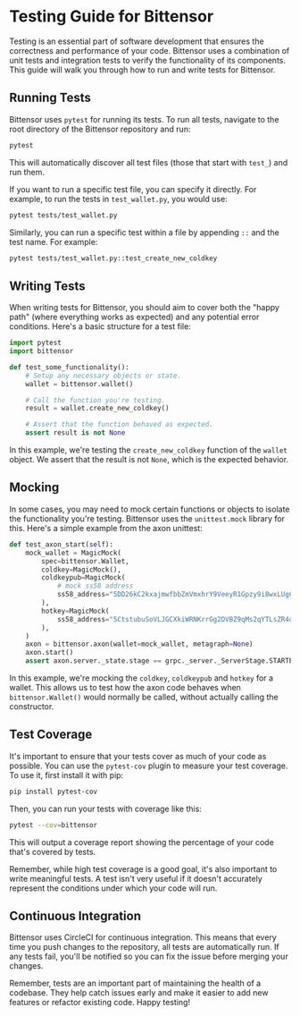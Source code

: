 # Testing Guide for Bittensor

Testing is an essential part of software development that ensures the correctness and performance of your code. Bittensor uses a combination of unit tests and integration tests to verify the functionality of its components. This guide will walk you through how to run and write tests for Bittensor.

## Running Tests

Bittensor uses `pytest` for running its tests. To run all tests, navigate to the root directory of the Bittensor repository and run:

```bash
pytest
```

This will automatically discover all test files (those that start with `test_`) and run them.

If you want to run a specific test file, you can specify it directly. For example, to run the tests in `test_wallet.py`, you would use:

```bash
pytest tests/test_wallet.py
```

Similarly, you can run a specific test within a file by appending `::` and the test name. For example:

```bash
pytest tests/test_wallet.py::test_create_new_coldkey
```

## Writing Tests

When writing tests for Bittensor, you should aim to cover both the "happy path" (where everything works as expected) and any potential error conditions. Here's a basic structure for a test file:

```python
import pytest
import bittensor

def test_some_functionality():
    # Setup any necessary objects or state.
    wallet = bittensor.wallet()

    # Call the function you're testing.
    result = wallet.create_new_coldkey()

    # Assert that the function behaved as expected.
    assert result is not None
```

In this example, we're testing the `create_new_coldkey` function of the `wallet` object. We assert that the result is not `None`, which is the expected behavior.

## Mocking

In some cases, you may need to mock certain functions or objects to isolate the functionality you're testing. Bittensor uses the `unittest.mock` library for this. Here's a simple example from the axon unittest:

```python
def test_axon_start(self):
    mock_wallet = MagicMock(
        spec=bittensor.Wallet,
        coldkey=MagicMock(),
        coldkeypub=MagicMock(
            # mock ss58 address
            ss58_address="5DD26kC2kxajmwfbbZmVmxhrY9VeeyR1Gpzy9i8wxLUg6zxm"
        ),
        hotkey=MagicMock(
            ss58_address="5CtstubuSoVLJGCXkiWRNKrrGg2DVBZ9qMs2qYTLsZR4q1Wg"
        ),
    )
    axon = bittensor.axon(wallet=mock_wallet, metagraph=None)
    axon.start()
    assert axon.server._state.stage == grpc._server._ServerStage.STARTED
```

In this example, we're mocking the `coldkey`, `coldkeypub` and `hotkey` for a wallet. This allows us to test how the axon code behaves when `bittensor.Wallet()` would normally be called, without actually calling the constructor.
## Test Coverage

It's important to ensure that your tests cover as much of your code as possible. You can use the `pytest-cov` plugin to measure your test coverage. To use it, first install it with pip:

```bash
pip install pytest-cov
```

Then, you can run your tests with coverage like this:

```bash
pytest --cov=bittensor
```

This will output a coverage report showing the percentage of your code that's covered by tests.

Remember, while high test coverage is a good goal, it's also important to write meaningful tests. A test isn't very useful if it doesn't accurately represent the conditions under which your code will run.

## Continuous Integration

Bittensor uses CircleCI for continuous integration. This means that every time you push changes to the repository, all tests are automatically run. If any tests fail, you'll be notified so you can fix the issue before merging your changes.


Remember, tests are an important part of maintaining the health of a codebase. They help catch issues early and make it easier to add new features or refactor existing code. Happy testing!